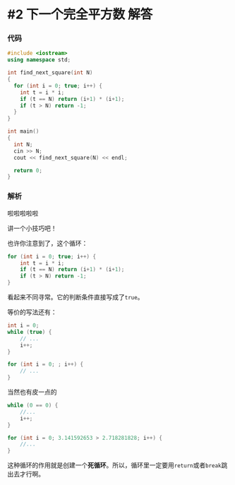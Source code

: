 # #2 下一个完全平方数 解答

### 代码

```c++
#include <iostream>
using namespace std;

int find_next_square(int N)
{
  for (int i = 0; true; i++) {
    int t = i * i;
    if (t == N) return (i+1) * (i+1);
    if (t > N) return -1;
  }
}

int main()
{
  int N;
  cin >> N;
  cout << find_next_square(N) << endl;

  return 0;
}
```

### 解析

啦啦啦啦啦

讲一个小技巧吧！

也许你注意到了，这个循环：

```c++
for (int i = 0; true; i++) {
    int t = i * i;
    if (t == N) return (i+1) * (i+1);
    if (t > N) return -1;
}
```

看起来不同寻常。它的判断条件直接写成了`true`。

等价的写法还有：

```c++
int i = 0;
while (true) {
    // ...
    i++;
}
```

```c++
for (int i = 0; ; i++) {
    // ...
}
```

当然也有皮一点的

```c++
while (0 == 0) {
    //...
    i++;
}
```

```c++
for (int i = 0; 3.141592653 > 2.718281828; i++) {
    //...
}
```

这种循环的作用就是创建一个**死循环**。所以，循环里一定要用`return`或者`break`跳出去才行啊。